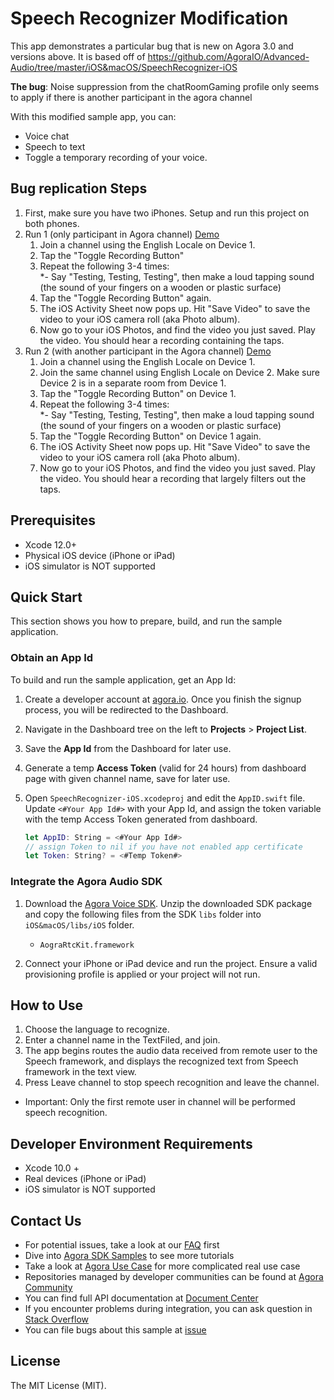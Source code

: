 # Speech Recognizer Modification

This app demonstrates a particular bug that is new on Agora 3.0 and versions above. It is based off of https://github.com/AgoraIO/Advanced-Audio/tree/master/iOS&macOS/SpeechRecognizer-iOS

**The bug**: Noise suppression from the chatRoomGaming profile only seems to apply if there is another participant in the agora channel

With this modified sample app, you can:

- Voice chat
- Speech to text
- Toggle a temporary recording of your voice.

## Bug replication Steps
1. First, make sure you have two iPhones. Setup and run this project on both phones.
2. Run 1 (only participant in Agora channel) [Demo](./ExampleRunThroughVideos/OnlyParticipant.MP4)
    1. Join a channel using the English Locale on Device 1.
    2. Tap the "Toggle Recording Button"
    3. Repeat the following 3-4 times:  
           *- Say "Testing, Testing, Testing", then make a loud tapping sound (the sound of your fingers on a wooden or plastic surface)
    4. Tap the "Toggle Recording Button" again.
    5. The iOS Activity Sheet now pops up. Hit "Save Video" to save the video to your iOS camera roll (aka Photo album).
    6. Now go to your iOS Photos, and find the video you just saved. Play the video. You should hear a recording containing the taps.
3. Run 2 (with another participant in the Agora channel) [Demo](./ExampleRunThroughVideos/MultipleParticipant.MP4)
    1. Join a channel using the English Locale on Device 1.
    2. Join the same channel using English Locale on Device 2. Make sure Device 2 is in a separate room from Device 1.
    3. Tap the "Toggle Recording Button" on Device 1.
    3. Repeat the following 3-4 times:  
           *- Say "Testing, Testing, Testing", then make a loud tapping sound (the sound of your fingers on a wooden or plastic surface)
    4. Tap the "Toggle Recording Button" on Device 1 again.
    5. The iOS Activity Sheet now pops up. Hit "Save Video" to save the video to your iOS camera roll (aka Photo album).
    6. Now go to your iOS Photos, and find the video you just saved. Play the video. You should hear a recording that largely filters out the taps.


## Prerequisites
- Xcode 12.0+
- Physical iOS device (iPhone or iPad)
- iOS simulator is NOT supported

## Quick Start

This section shows you how to prepare, build, and run the sample application.

### Obtain an App Id

To build and run the sample application, get an App Id:

1. Create a developer account at [agora.io](https://dashboard.agora.io/signin/). Once you finish the signup process, you will be redirected to the Dashboard.
2. Navigate in the Dashboard tree on the left to **Projects** > **Project List**.
3. Save the **App Id** from the Dashboard for later use.
4. Generate a temp **Access Token** (valid for 24 hours) from dashboard page with given channel name, save for later use.

5. Open `SpeechRecognizer-iOS.xcodeproj` and edit the `AppID.swift` file. Update `<#Your App Id#>` with your App Id, and assign the token variable with the temp Access Token generated from dashboard.

    ``` Swift
    let AppID: String = <#Your App Id#>
    // assign Token to nil if you have not enabled app certificate
    let Token: String? = <#Temp Token#>
    ```

### Integrate the Agora Audio SDK

1. Download the [Agora Voice SDK](https://www.agora.io/en/download/). Unzip the downloaded SDK package and copy the following files from the SDK `libs` folder into `iOS&macOS/libs/iOS` folder.

    - `AograRtcKit.framework`
  
2. Connect your iPhone or iPad device and run the project. Ensure a valid provisioning profile is applied or your project will not run.

## How to Use

1. Choose the language to recognize.
2. Enter a channel name in the TextFiled, and join.
3. The app begins routes the audio data received from remote user to the Speech framework, and displays the recognized text from Speech framework in the text view.
4. Press Leave channel to stop speech recognition and leave the channel.

- Important: Only the first remote user in channel will be performed speech recognition.

## Developer Environment Requirements

* Xcode 10.0 +
* Real devices (iPhone or iPad)
* iOS simulator is NOT supported

## Contact Us

- For potential issues, take a look at our [FAQ](https://docs.agora.io/en/faq) first
- Dive into [Agora SDK Samples](https://github.com/AgoraIO) to see more tutorials
- Take a look at [Agora Use Case](https://github.com/AgoraIO-usecase) for more complicated real use case
- Repositories managed by developer communities can be found at [Agora Community](https://github.com/AgoraIO-Community)
- You can find full API documentation at [Document Center](https://docs.agora.io/en/)
- If you encounter problems during integration, you can ask question in [Stack Overflow](https://stackoverflow.com/questions/tagged/agora.io)
- You can file bugs about this sample at [issue](https://github.com/AgoraIO/Advanced-Audio/issues)

## License

The MIT License (MIT).
